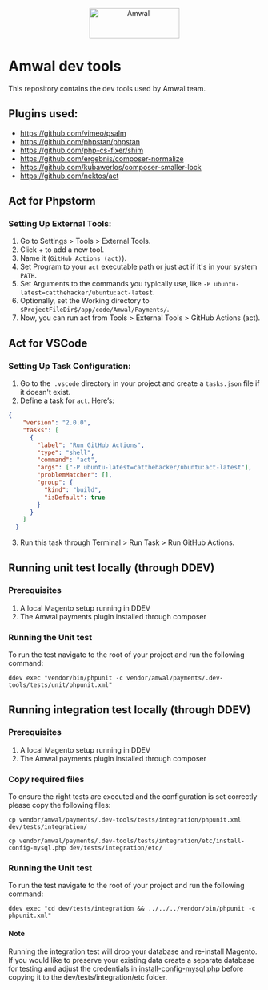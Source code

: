 <p align="center">
  <a href="https://amwal.tech/?utm_source=github&utm_medium=logo" target="_blank">
    <img src="https://uploads-ssl.webflow.com/62294ce746440b7bc08b4fc5/624352eb48193d537d329386_1-2-p-500.png" alt="Amwal" width="180" height="60">
  </a>
</p>

# Amwal dev tools

This repository contains the dev tools used by Amwal team.

## Plugins used:

- https://github.com/vimeo/psalm
- https://github.com/phpstan/phpstan
- https://github.com/php-cs-fixer/shim
- https://github.com/ergebnis/composer-normalize
- https://github.com/kubawerlos/composer-smaller-lock
- https://github.com/nektos/act

## Act for Phpstorm

### Setting Up External Tools:

1. Go to Settings > Tools > External Tools.
2. Click + to add a new tool.
3. Name it (`GitHub Actions (act)`).
4. Set Program to your `act` executable path or just act if it's in your system `PATH`.
5. Set Arguments to the commands you typically use, like `-P ubuntu-latest=catthehacker/ubuntu:act-latest`.
6. Optionally, set the Working directory to `$ProjectFileDir$/app/code/Amwal/Payments/`.
7. Now, you can run act from Tools > External Tools > GitHub Actions (act).


## Act for VSCode

### Setting Up Task Configuration:

1. Go to the` .vscode` directory in your project and create a `tasks.json` file if it doesn't exist.
2. Define a task for `act`. Here’s:

```json
{
    "version": "2.0.0",
    "tasks": [
      {
        "label": "Run GitHub Actions",
        "type": "shell",
        "command": "act",
        "args": ["-P ubuntu-latest=catthehacker/ubuntu:act-latest"],
        "problemMatcher": [],
        "group": {
          "kind": "build",
          "isDefault": true
        }
      }
    ]
  }
```
3. Run this task through Terminal > Run Task > Run GitHub Actions.


## Running unit test locally (through DDEV)

### Prerequisites
1. A local Magento setup running in DDEV
2. The Amwal payments plugin installed through composer

### Running the Unit test
To run the test navigate to the root of your project and run the following command:
```shell
ddev exec "vendor/bin/phpunit -c vendor/amwal/payments/.dev-tools/tests/unit/phpunit.xml"
```

## Running integration test locally (through DDEV)

### Prerequisites
1. A local Magento setup running in DDEV
2. The Amwal payments plugin installed through composer

### Copy required files
To ensure the right tests are executed and the configuration is set correctly please copy the following files:

```shell
cp vendor/amwal/payments/.dev-tools/tests/integration/phpunit.xml dev/tests/integration/
```

```shell
cp vendor/amwal/payments/.dev-tools/tests/integration/etc/install-config-mysql.php dev/tests/integration/etc/
```

### Running the Unit test
To run the test navigate to the root of your project and run the following command:
```shell
ddev exec "cd dev/tests/integration && ../../../vendor/bin/phpunit -c phpunit.xml"
```

#### Note
Running the integration test will drop your database and re-install Magento. If you would like to preserve your existing data create a separate database for testing and adjust the credentials in [install-config-mysql.php](tests%2Fintegration%2Fetc%2Finstall-config-mysql.php) before copying it to the dev/tests/integration/etc folder.
